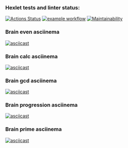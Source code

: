 ### Hexlet tests and linter status:
[![Actions Status](https://github.com/CoinerLo/console-utility_brain-games/workflows/hexlet-check/badge.svg)](https://github.com/CoinerLo/console-utility_brain-games/actions)
[![example workflow](https://github.com/CoinerLo/console-utility_brain-games/actions/workflows/github-actions.yml/badge.svg)](https://github.com/CoinerLo/console-utility_brain-games/actions/workflows/github-actions.yml)
[![Maintainability](https://api.codeclimate.com/v1/badges/a99a88d28ad37a79dbf6/maintainability)](https://codeclimate.com/github/codeclimate/codeclimate/maintainability)
### Brain even asciinema
[![asciicast](https://asciinema.org/a/F5dLpS9dDwjuv5uJegD4sNGcu.svg)](https://asciinema.org/a/F5dLpS9dDwjuv5uJegD4sNGcu)
### Brain calc asciinema
[![asciicast](https://asciinema.org/a/ED4lcnC4y2zuHbHgotSkqODfF.svg)](https://asciinema.org/a/ED4lcnC4y2zuHbHgotSkqODfF)
### Brain gcd asciinema
[![asciicast](https://asciinema.org/a/417277.svg)](https://asciinema.org/a/417277)
### Brain progression asciinema
[![asciicast](https://asciinema.org/a/417280.svg)](https://asciinema.org/a/417280)
### Brain prime asciinema
[![asciicast](https://asciinema.org/a/417471.svg)](https://asciinema.org/a/417471)
